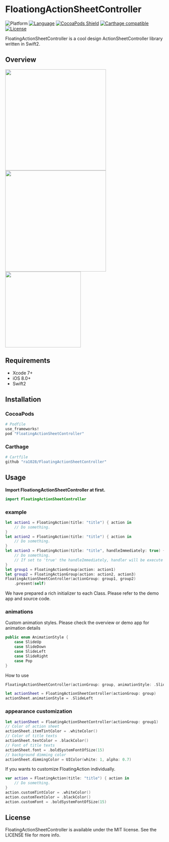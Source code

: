# FloationgActionSheetController
![Platform](http://img.shields.io/badge/platform-iOS-blue.svg?style=flat)
[![Language](https://img.shields.io/badge/swift2-compatible-4BC51D.svg?style=flat)](https://developer.apple.com/swift)
[![CocoaPods Shield](https://img.shields.io/cocoapods/v/FloatingActionSheetController.svg)](https://cocoapods.org/pods/FloatingActionSheetController)
[![Carthage compatible](https://img.shields.io/badge/Carthage-compatible-4BC51D.svg?style=flat)](https://github.com/Carthage/Carthage)
[![License](http://img.shields.io/badge/license-MIT-green.svg?style=flat)](https://github.com/ra1028/FloatingActionSheetController/blob/master/LICENSE)

FloatingActionSheetController is a cool design ActionSheetController library written in Swift2.  

## Overview
<img src="http://i.imgur.com/sFyY1nQ.gif" width="320">
<img src="http://i.imgur.com/0InaZwn.gif" width="320">
<img src="http://i.imgur.com/bzKxfyx.png" width="240">

## Requirements  
- Xcode 7+
- iOS 8.0+  
- Swift2  

## Installation

### CocoaPods
```ruby
# Podfile
use_frameworks!
pod "FloatingActionSheetController"
```

### Carthage
```ruby
# Cartfile
github "ra1028/FloatingActionSheetController"
```

## Usage

__Import FloationgActionSheetController at first.__
```swift
import FloatingActionSheetController
```

### example
```swift
let action1 = FloatingAction(title: "title") { action in
    // Do something.
}
let action2 = FloatingAction(title: "title") { action in
    // Do something.
}
let action3 = FloatingAction(title: "title", handleImmediately: true) { action in
    // Do something.
    // If set to 'true' the handleImmediately, handler will be execute soon when Action was select.
}
let group1 = FloatingActionGroup(action: action1)
let group2 = FloatingActionGroup(action: action2, action3)
FloatingActionSheetController(actionGroup: group1, group2)
    .present(self)
```
We have prepared a rich initializer to each Class. Please refer to the demo app and source code.

### animations
Custom animation styles.
Please check the overview or demo app for animation details
```swift
public enum AnimationStyle {
    case SlideUp
    case SlideDown
    case SlideLeft
    case SlideRight
    case Pop
}
```
How to use
```swift
FloatingActionSheetController(actionGroup: group, animationStyle: .SlideLeft)
```
```swift
let actionSheet = FloatingActionSheetController(actionGroup: group)
actionSheet.animationStyle = .SlideLeft
```

### appearance customization
```swift
let actionSheet = FloatingActionSheetController(actionGroup: group1)
// Color of action sheet
actionSheet.itemTintColor = .whiteColor()
// Color of title texts
actionSheet.textColor = .blackColor()
// Font of title texts
actionSheet.font = .boldSystemFontOfSize(15)
// background dimming color
actionSheet.dimmingColor = UIColor(white: 1, alpha: 0.7)
```
If you wants to customize FloatingAction individually.
```swift
var action = FloatingAction(title: "title") { action in
    // Do something.
}
action.customTintColor = .whiteColor()
action.customTextColor = .blackColor()
action.customFont = .boldSystemFontOfSize(15)
```

## License
FloatingActionSheetController is available under the MIT license. See the LICENSE file for more info.
